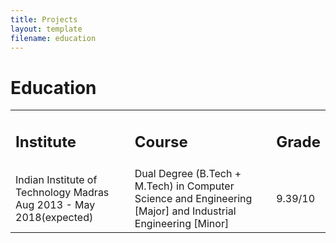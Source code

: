 ```yaml
---
title: Projects
layout: template
filename: education
--- 
```


# Education

<table width="100%" align="center" border="0" cellspacing="0">
         <tr>
            <td width="40%"><b><h2>Institute</h2></td>
            <td width="40%"><b><h2>Course</h2></td>
            <td width="20%"><b><h2>Grade</h2></td></tr>
         <tr>
            <td width="40%">Indian Institute of Technology Madras<br>Aug 2013 - May 2018(expected)</td>
            <td width="50%">Dual Degree (B.Tech + M.Tech) in Computer Science and Engineering [Major] and Industrial Engineering [Minor]</td>
            <td width="10%">9.39/10</td></tr></table>
